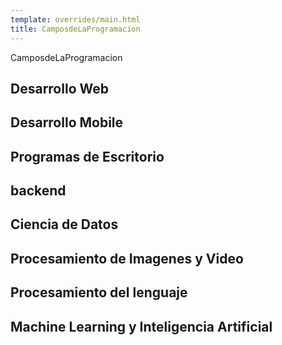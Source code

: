 ```yaml
---
template: overrides/main.html
title: CamposdeLaProgramacion
---
```

CamposdeLaProgramacion

## Desarrollo Web
## Desarrollo Mobile
## Programas de Escritorio
## backend
## Ciencia de Datos
## Procesamiento de Imagenes y Video
## Procesamiento del lenguaje
## Machine Learning y Inteligencia Artificial